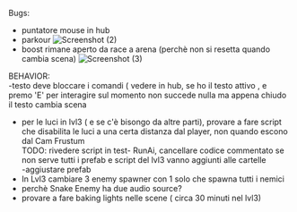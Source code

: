 Bugs:  
- puntatore mouse in hub  
- parkour ![Screenshot (2)](https://github.com/user-attachments/assets/a0ab199f-629d-40ce-bc27-6dbfad02a1e3)
- boost rimane aperto da race a arena (perchè non si resetta quando cambia scena) ![Screenshot (3)](https://github.com/user-attachments/assets/83878a56-3f68-4a20-9d4a-3d915a90d4c1)



BEHAVIOR:  
-testo deve bloccare i comandi ( vedere in hub, se ho il testo attivo , e premo 'E' per interagire sul momento non succede nulla ma appena chiudo il testo cambia scena
- per le luci in lvl3 ( e se c'è bisongo da altre parti), provare a fare script che disabilita le luci a una certa distanza dal player, non quando escono dal Cam Frustum   
TODO: 
rivedere script in test- RunAi, cancellare codice commentato se non serve
tutti i prefab e script del lvl3 vanno aggiunti alle cartelle  
-aggiustare prefab 
- In Lvl3 cambiare 3 enemy spawner con 1 solo che spawna tutti i nemici
- perchè Snake Enemy ha due audio source?
- provare a fare baking lights nelle scene ( circa 30 minuti nel lvl3)
